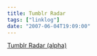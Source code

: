 ```yaml
---
title: Tumblr Radar
tags: ["linklog"]
date: "2007-06-04T19:09:00"
---
```


[Tumblr Radar (alpha)](https:www.tumblr.com/radar)
